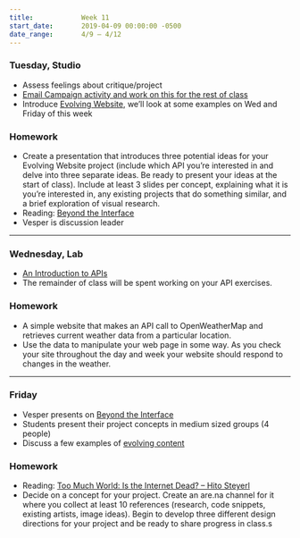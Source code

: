 ```yaml
---
title:            Week 11
start_date:       2019-04-09 00:00:00 -0500
date_range:       4/9 – 4/12
---
```


### Tuesday, Studio

- Assess feelings about critique/project
- [Email Campaign activity and work on this for the rest of class](https://paper.dropbox.com/doc/Email-Campaign--Aa3FqQGtrhZG2S_xD_J1r~2VAQ-AhXPfGIxHypoBYmUHuuhg)
- Introduce [Evolving Website](../projects/live-data), we&rsquo;ll look at some examples on Wed and Friday of this week

### Homework
- Create a presentation that introduces three potential ideas for your Evolving Website project (include which API you&rsquo;re interested in and delve into three separate ideas. Be ready to present your ideas at the start of class). Include at least 3 slides per concept, explaining what it is you&rsquo;re interested in, any existing projects that do something similar, and a brief exploration of visual research.
- Reading: [Beyond the Interface](https://voices.basedesign.com/beyond-the-interface-6ab9dd725c5d)
- Vesper is discussion leader

---

### Wednesday, Lab

- [An Introduction to APIs](https://paper.dropbox.com/doc/An-Introduction-to-APIs--Aa~FKPkdloUBu2_ygOkFSpxLAg-nCsEX5hGMoxGIofSQgyoD)
- The remainder of class will be spent working on your API exercises.

### Homework

- A simple website that makes an API call to OpenWeatherMap and retrieves current weather data from a particular location.
- Use the data to manipulate your web page in some way. As you check your site throughout the day and week your website
  should respond to changes in the weather.

---

### Friday
- Vesper presents on [Beyond the Interface](https://voices.basedesign.com/beyond-the-interface-6ab9dd725c5d)
- Students present their project concepts in medium sized groups (4 people)
- Discuss a few examples of [evolving content](https://paper.dropbox.com/doc/Evolving-Content--AbFLwzLLILR~di7UsMUsiflPAQ-4GwTXZtD3CbcPUESw0Jj2)

### Homework

- Reading: [Too Much World: Is the Internet Dead? – Hito Steyerl](https://www.e-flux.com/journal/49/60004/too-much-world-is-the-internet-dead/)
- Decide on a concept for your project. Create an are.na channel for it where you collect at least 10 references (research, code snippets, existing artists, image ideas). Begin to develop three different design directions for your project and be ready to share progress in class.s
